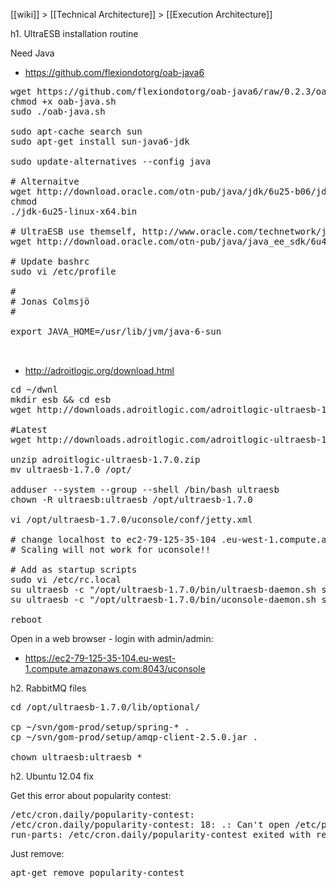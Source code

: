 [[wiki]] > [[Technical Architecture]] > [[Execution Architecture]]

h1. UltraESB installation routine


Need Java
* https://github.com/flexiondotorg/oab-java6

<pre>
wget https://github.com/flexiondotorg/oab-java6/raw/0.2.3/oab-java.sh -O oab-java.sh
chmod +x oab-java.sh
sudo ./oab-java.sh

sudo apt-cache search sun
sudo apt-get install sun-java6-jdk

sudo update-alternatives --config java

# Alternaitve
wget http://download.oracle.com/otn-pub/java/jdk/6u25-b06/jdk-6u25-linux-x64.bin
chmod
./jdk-6u25-linux-x64.bin

# UltraESB use themself, http://www.oracle.com/technetwork/java/javaee/downloads/java-ee-sdk-6u3-jdk-6u29-downloads-523388.html
wget http://download.oracle.com/otn-pub/java/java_ee_sdk/6u4/java_ee_sdk-6u4-jdk-linux-x64.sh

# Update bashrc
sudo vi /etc/profile

#
# Jonas Colmsjö
#

export JAVA_HOME=/usr/lib/jvm/java-6-sun


</pre>


* http://adroitlogic.org/download.html

<pre>
cd ~/dwnl
mkdir esb && cd esb
wget http://downloads.adroitlogic.com/adroitlogic-ultraesb-1.7.0.zip

#Latest
wget http://downloads.adroitlogic.com/adroitlogic-ultraesb-1.7.1.zip

unzip adroitlogic-ultraesb-1.7.0.zip
mv ultraesb-1.7.0 /opt/

adduser --system --group --shell /bin/bash ultraesb
chown -R ultraesb:ultraesb /opt/ultraesb-1.7.0

vi /opt/ultraesb-1.7.0/uconsole/conf/jetty.xml 

# change localhost to ec2-79-125-35-104 .eu-west-1.compute.amazonaws.com etc. Do not change the password
# Scaling will not work for uconsole!!

# Add as startup scripts
sudo vi /etc/rc.local
su ultraesb -c "/opt/ultraesb-1.7.0/bin/ultraesb-daemon.sh start > /dev/null 2>&1"
su ultraesb -c "/opt/ultraesb-1.7.0/bin/uconsole-daemon.sh start > /dev/null 2>&1"

reboot
</pre>


Open in a web browser - login with admin/admin:
* https://ec2-79-125-35-104.eu-west-1.compute.amazonaws.com:8043/uconsole


h2. RabbitMQ files

<pre>
cd /opt/ultraesb-1.7.0/lib/optional/

cp ~/svn/gom-prod/setup/spring-* .
cp ~/svn/gom-prod/setup/amqp-client-2.5.0.jar .

chown ultraesb:ultraesb *
</pre>


h2. Ubuntu 12.04 fix

Get this error about popularity contest:

<pre>
/etc/cron.daily/popularity-contest:
/etc/cron.daily/popularity-contest: 18: .: Can't open /etc/popularity-contest.conf
run-parts: /etc/cron.daily/popularity-contest exited with return code 2
</pre>

Just remove:
<pre>
apt-get remove popularity-contest
</pre>